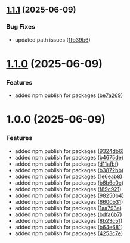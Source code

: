## [1.1.1](https://github.com/vannatta-software/ts-utils/compare/v1.1.0...v1.1.1) (2025-06-09)


### Bug Fixes

* updated path issues ([1fb39b6](https://github.com/vannatta-software/ts-utils/commit/1fb39b6cd18a5171ea468c20d26e11bb6ab9e01a))

# [1.1.0](https://github.com/vannatta-software/ts-utils/compare/v1.0.0...v1.1.0) (2025-06-09)


### Features

* added npm publish for packages ([be7a269](https://github.com/vannatta-software/ts-utils/commit/be7a2691a16ed1f254ccf65b462935a80fa4b4e4))

# 1.0.0 (2025-06-09)


### Features

* added npm publish for packages ([9324db6](https://github.com/vannatta-software/ts-utils/commit/9324db676fa5d81d654e684bccb5a3fa2a3aac3c))
* added npm publish for packages ([b4675de](https://github.com/vannatta-software/ts-utils/commit/b4675de063549ccbf30e88cec97d65c05ee64b37))
* added npm publish for packages ([d11afbf](https://github.com/vannatta-software/ts-utils/commit/d11afbfedb8c7d7dea676f15bad51617fb1e0866))
* added npm publish for packages ([b3872bb](https://github.com/vannatta-software/ts-utils/commit/b3872bbafcfbc1d728c097f898a400752bcc47a5))
* added npm publish for packages ([1e6eab8](https://github.com/vannatta-software/ts-utils/commit/1e6eab8d9d73c01e7bcac6ae0c26c5a737af5427))
* added npm publish for packages ([b6b6c0c](https://github.com/vannatta-software/ts-utils/commit/b6b6c0c9b745db092b7dca0600a49f8137694002))
* added npm publish for packages ([f89c921](https://github.com/vannatta-software/ts-utils/commit/f89c9215561ddca72a4024f16163425817aa2c09))
* added npm publish for packages ([98250b4](https://github.com/vannatta-software/ts-utils/commit/98250b4aaf833489bd4ebc2e6bd6bb04d479f436))
* added npm publish for packages ([6600b31](https://github.com/vannatta-software/ts-utils/commit/6600b31d90846a05a1b786f2ed181d32ddeaabf7))
* added npm publish for packages ([1aa793a](https://github.com/vannatta-software/ts-utils/commit/1aa793a27b2bf2f9502aefb02344a66fb37cae61))
* added npm publish for packages ([bdfa6b7](https://github.com/vannatta-software/ts-utils/commit/bdfa6b7302ca2882fe89c3492177b568631591aa))
* added npm publish for packages ([8b23c51](https://github.com/vannatta-software/ts-utils/commit/8b23c515af661b62b077578db4c3b975f8a7c29b))
* added npm publish for packages ([b64e681](https://github.com/vannatta-software/ts-utils/commit/b64e6816a9dc4d5f4c3d66a96f191a06dc3a9ea2))
* added npm publish for packages ([4253c7e](https://github.com/vannatta-software/ts-utils/commit/4253c7e00e0eca9556b70496a19119c972b2cf88))
